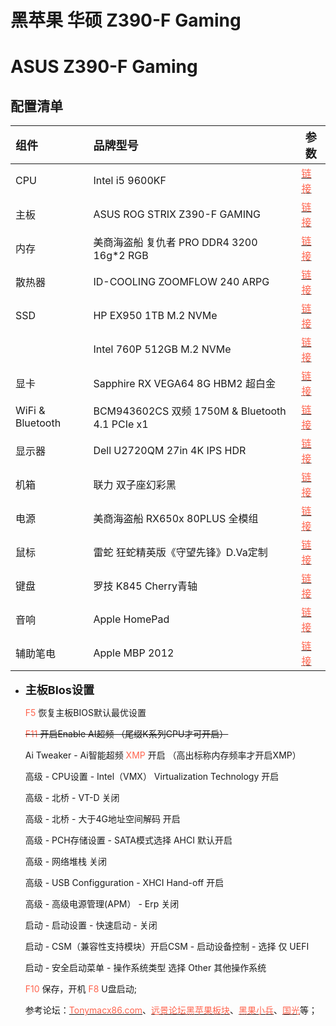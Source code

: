 # 黑苹果 华硕 Z390-F Gaming

# ASUS Z390-F Gaming

## 配置清单

| **<font size=4>组件</font>** | **<font size=4>品牌型号</font>**                 | **<font size=4>参数</font>**                                 |
| :--------------------------- | :----------------------------------------------- | ------------------------------------------------------------ |
| CPU                          | Intel i5 9600KF                                  | [<font color=#FF644E >链接</font>](https://ark.intel.com/content/www/cn/zh/ark/products/190884/intel-core-i5-9600kf-processor-9m-cache-up-to-4-60-ghz.html) |
| 主板                         | ASUS ROG STRIX Z390-F GAMING                     | [<font color=#FF644E >链接</font>](https://www.asus.com.cn/Motherboards/ROG-STRIX-Z390-F-GAMING/) |
| 内存                         | 美商海盗船 复仇者 PRO DDR4 3200 16g*2 RGB        | [<font color=#FF644E >链接</font>](https://www.corsair.com/zh/zh/类别/产品/CORSAIR-iCUE/内存/Vengeance-PRO-RGB-Black/p/CMW32GX4M2Z3600C18) |
| 散热器                       | ID-COOLING ZOOMFLOW 240 ARPG                     | [<font color=#FF644E >链接</font>](http://www.idcooling.com.cn/Product/detail/id/143/name/ZOOMFLOW) |
| SSD                          | HP EX950 1TB M.2 NVMe                            | [<font color=#FF644E >链接</font>](https://detail.tmall.com/item.htm?id=602451259139&spm=a1z09.2.0.0.53f62e8dQPcUGJ&_u=3gnjohf9ed) |
|                              | Intel 760P 512GB M.2 NVMe                        | [<font color=#FF644E >链接</font>](https://www.intel.cn/content/www/cn/zh/products/memory-storage/solid-state-drives/consumer-ssds/7-series.html) |
| 显卡                         | Sapphire RX VEGA64 8G HBM2 超白金                | [<font color=#FF644E >链接</font>](https://www.sapphiretech.com/zh-cn/consumer/nitro-rx-vega64-8g-hbm2-le_c) |
| WiFi & Bluetooth             | BCM943602CS 双频 1750M  & Bluetooth 4.1  PCIe x1 | [<font color=#FF644E >链接</font>](https://item.taobao.com/item.htm?spm=a1z09.2.0.0.3aba2e8d1orW4y&id=522725741837&_u=3gnjoh2130) |
| 显示器                       | Dell U2720QM 27in 4K IPS HDR                     | [<font color=#FF644E >链接</font>](https://www.dell.com/zh-cn/shop/戴尔ultrasharp-27系列-hdr-4k显示器-u2720qm/apd/210-avej/显示器) |
| 机箱                         | 联力 双子座幻彩黑                                | [<font color=#FF644E >链接</font>](www.lian-li.com/lancool-one/) |
| 电源                         | 美商海盗船 RX650x 80PLUS 全模组                  | [<font color=#FF644E >链接</font>](https://www.corsair.com/zh/zh/类别/产品/电源装置/高级电源装置/RMx-Series/p/CP-9020178-CN) |
| 鼠标                         | 雷蛇 狂蛇精英版《守望先锋》D.Va定制              | [<font color=#FF644E >链接</font>](http://cn.razerzone.com/overwatch-dva/razer-dva-abyssus-elite) |
| 键盘                         | 罗技 K845 Cherry青轴                             | [<font color=#FF644E >链接</font>](https://www.logitech.com.cn/zh-cn/product/k845-mechanical-illuminated) |
| 音响                         | Apple HomePad                                    | [<font color=#FF644E >链接</font>](https://www.apple.com.cn/homepod/) |
| 辅助笔电                     | Apple MBP 2012                                   | [<font color=#FF644E >链接</font>](https://support.apple.com/kb/SP649?locale=zh_CN) |

- **<font size=4>主板BIos设置</font>**

  <font color=#FF644E >F5 </font>恢复主板BIOS默认最优设置

  ~~<font color=#FF644E >F11</font> 开启Enable AI超频  （尾缀K系列CPU才可开启）~~   

  Ai Tweaker - Ai智能超频  <font color=#FF644E >XMP</font>  开启  （高出标称内存频率才开启XMP）

  高级 - CPU设置 - Intel（VMX） Virtualization Technology  开启

  高级 - 北桥 - VT-D  关闭

  高级 - 北桥 - 大于4G地址空间解码  开启

  高级 - PCH存储设置 - SATA模式选择 AHCI 默认开启

  高级 - 网络堆栈  关闭

  高级 - USB Configguration - XHCI Hand-off  开启

  高级 - 高级电源管理(APM） -  Erp  关闭

  启动 - 启动设置 - 快速启动 - 关闭

  启动 - CSM（兼容性支持模块）开启CSM - 启动设备控制  - 选择 仅 UEFI

  启动 - 安全启动菜单 - 操作系统类型  选择 Other  其他操作系统

  <font color=#FF644E >F10</font> 保存，开机 <font color=#FF644E >F8</font>  U盘启动;

   参考论坛：[<font color=#FF644E >Tonymacx86.com</font>](tonymacx86.com)、[<font color=#FF644E >远景论坛黑苹果板块</font>](bbs.pcbeta.com/forum.php?gid=86)、[<font color=#FF644E >黑果小兵</font>](https://blog.daliansky.net/)、[<font color=#FF644E >国光</font>](https://www.sqlsec.com/)等；


